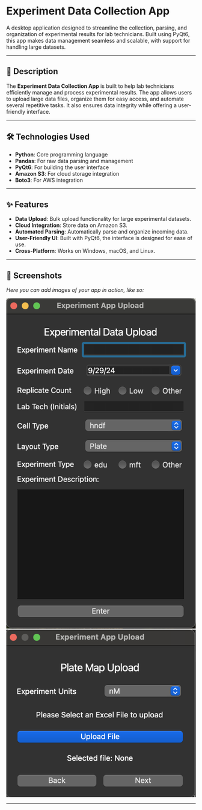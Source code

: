 # Experiment Data Collection App

A desktop application designed to streamline the collection, parsing, and organization of experimental results for lab technicians. Built using PyQt6, this app makes data management seamless and scalable, with support for handling large datasets.

---

## 📜 Description

The **Experiment Data Collection App** is built to help lab technicians efficiently manage and process experimental results. The app allows users to upload large data files, organize them for easy access, and automate several repetitive tasks. It also ensures data integrity while offering a user-friendly interface.

---

## 🛠️ Technologies Used

- **Python**: Core programming language
- **Pandas**: For raw data parsing and management
- **PyQt6**: For building the user interface
- **Amazon S3**: For cloud storage integration
- **Boto3**: For AWS integration

---

## ✨ Features

- **Data Upload**: Bulk upload functionality for large experimental datasets.
- **Cloud Integration**: Store data on Amazon S3.
- **Automated Parsing**: Automatically parse and organize incoming data.
- **User-Friendly UI**: Built with PyQt6, the interface is designed for ease of use.
- **Cross-Platform**: Works on Windows, macOS, and Linux.

---

## 📸 Screenshots

*Here you can add images of your app in action, like so:*

![Main Screen](./screenshots/main_screen.png)
![Upload Feature](./screenshots/upload_feature.png)

---

